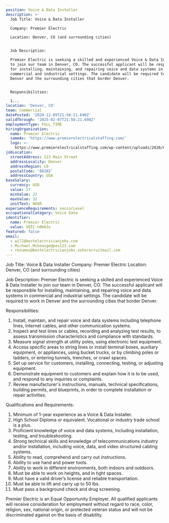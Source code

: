 ```yaml
---
position: Voice & Data Installer
description: >-
  Job Title: Voice & Data Installer

  Company: Premier Electric

  Location: Denver, CO (and surrounding cities)


  Job Description:

  Premier Electric is seeking a skilled and experienced Voice & Data Installer
  to join our team in Denver, CO. The successful applicant will be responsible
  for installing, maintaining, and repairing voice and data systems in
  commercial and industrial settings. The candidate will be required to work in
  Denver and the surrounding cities that border Denver. 


  Responsibilities:

  1...
location: 'Denver, CO'
team: Commercial
datePosted: '2024-12-09T21:50:21.698Z'
validThrough: '2025-02-07T21:50:21.698Z'
employmentType: FULL_TIME
hiringOrganization:
  name: Premier Electric
  sameAs: 'https://www.premierelectricalstaffing.com/'
  logo: >-
    https://www.premierelectricalstaffing.com/wp-content/uploads/2020/05/Premier-Electrical-Staffing-logo.png
jobLocation:
  streetAddress: 123 Main Street
  addressLocality: Denver
  addressRegion: CO
  postalCode: '80202'
  addressCountry: USA
baseSalary:
  currency: USD
  value: 27
  minValue: 22
  maxValue: 32
  unitText: HOUR
experienceRequirements: seniorLevel
occupationalCategory: Voice Data
identifier:
  name: Premier Electric
  value: VOIC-n0b63x
featured: false
email:
  - will@bestelectricianjobs.com
  - Michael.Mckeaige@pes123.com
  - resumes@bestelectricianjobs.zohorecruitmail.com
---
```




Job Title: Voice & Data Installer
Company: Premier Electric
Location: Denver, CO (and surrounding cities)

Job Description:
Premier Electric is seeking a skilled and experienced Voice & Data Installer to join our team in Denver, CO. The successful applicant will be responsible for installing, maintaining, and repairing voice and data systems in commercial and industrial settings. The candidate will be required to work in Denver and the surrounding cities that border Denver. 

Responsibilities:
1. Install, maintain, and repair voice and data systems including telephone lines, internet cables, and other communication systems.
2. Inspect and test lines or cables, recording and analyzing test results, to assess transmission characteristics and compliance with standards.
3. Measure signal strength at utility poles, using electronic test equipment.
4. Access specific areas to string lines or install terminal boxes, auxiliary equipment, or appliances, using bucket trucks, or by climbing poles or ladders, or entering tunnels, trenches, or crawl spaces.
5. Set up service for customers, installing, connecting, testing, or adjusting equipment.
6. Demonstrate equipment to customers and explain how it is to be used, and respond to any inquiries or complaints.
7. Review manufacturer's instructions, manuals, technical specifications, building permits, and blueprints, in order to complete installation or repair activities.

Qualifications and Requirements:
1. Minimum of 1-year experience as a Voice & Data Installer.
2. High School Diploma or equivalent. Vocational or industry trade school is a plus.
3. Proficient knowledge of voice and data systems, including installation, testing, and troubleshooting.
4. Strong technical skills and knowledge of telecommunications industry and/or installation, including voice, data, and video structured cabling systems.
5. Ability to read, comprehend and carry out instructions.
6. Ability to use hand and power tools.
7. Ability to work in different environments, both indoors and outdoors.
8. Must be able to work on heights, and in tight spaces.
9. Must have a valid driver’s license and reliable transportation.
10. Must be able to lift and carry up to 50 lbs.
11. Must pass a background check and drug screening.

Premier Electric is an Equal Opportunity Employer. All qualified applicants will receive consideration for employment without regard to race, color, religion, sex, national origin, or protected veteran status and will not be discriminated against on the basis of disability.